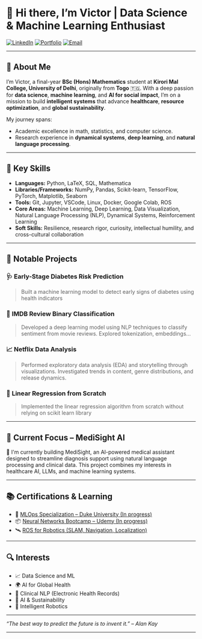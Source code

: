 # 👋 Hi there, I’m Victor | Data Science & Machine Learning Enthusiast

[![LinkedIn](https://img.shields.io/badge/-LinkedIn-blue?style=flat&logo=linkedin&logoColor=white)]([https://www.linkedin.com/in/your-link](https://www.linkedin.com/in/victoryaotseagbadan777))
[![Portfolio](https://img.shields.io/badge/Portfolio-000000?style=flat)]([https://your-portfolio-link](https://sites.google.com/view/victoryaotseagbadan/about-me?authuser=0))
[![Email](https://img.shields.io/badge/Email-agbadanvictor@gmail.com-blue)](mailto:agbadanvictor@gmail.com)

---

## 🧠 About Me

I’m Victor, a final-year **BSc (Hons) Mathematics** student at **Kirori Mal College, University of Delhi**, originally from **Togo** 🇹🇬. With a deep passion for **data science**, **machine learning**, and **AI for social impact**, I’m on a mission to build **intelligent systems** that advance **healthcare**, **resource optimization**, and **global sustainability**.

My journey spans:
- Academic excellence in math, statistics, and computer science.
- Research experience in **dynamical systems**, **deep learning**, and **natural language processing**.

---

## 🔧 Key Skills

- **Languages:** Python, LaTeX, SQL, Mathematica
- **Libraries/Frameworks:** NumPy, Pandas, Scikit-learn, TensorFlow, PyTorch, Matplotlib, Seaborn
- **Tools:** Git, Jupyter, VSCode, Linux, Docker, Google Colab, ROS
- **Core Areas:** Machine Learning, Deep Learning, Data Visualization, Natural Language Processing (NLP), Dynamical Systems, Reinforcement Learning
- **Soft Skills:** Resilience, research rigor, curiosity, intellectual humility, and cross-cultural collaboration

---

## 🚀 Notable Projects

### 🩺 **Early-Stage Diabetes Risk Prediction**
> Built a machine learning model to detect early signs of diabetes using health indicators

### 🎥 **IMDB Review Binary Classification**
> Developed a deep learning model using NLP techniques to classify sentiment from movie reviews. Explored tokenization, embeddings...

### 📈 **Netflix Data Analysis**
> Performed exploratory data analysis (EDA) and storytelling through visualizations. Investigated trends in content, genre distributions, and release dynamics.

### 🧮 **Linear Regression from Scratch**
> Implemented the linear regression algorithm from scratch without relying on scikit learn library

---

## 🧪 Current Focus – MediSight AI
🚀 I'm currently building MediSight, an AI-powered medical assistant designed to streamline diagnosis support using natural language processing and clinical data. This project combines my interests in healthcare AI, LLMs, and machine learning systems.

---

## 📚 Certifications & Learning

- 🧠 [MLOps Specialization – Duke University (In progress)](https://coursera.org)
- 📦 [Neural Networks Bootcamp – Udemy (In progress)](https://udemy.com)
- 🛰️ [ROS for Robotics (SLAM, Navigation, Localization)](https://udemy.com)
---

## 🔍 Interests

- 📈 Data Science and ML
- 🌍 AI for Global Health
- 🧬 Clinical NLP (Electronic Health Records)
- 🌱 AI & Sustainability
- 🤖 Intelligent Robotics

---

_“The best way to predict the future is to invent it.” – Alan Kay_

---
